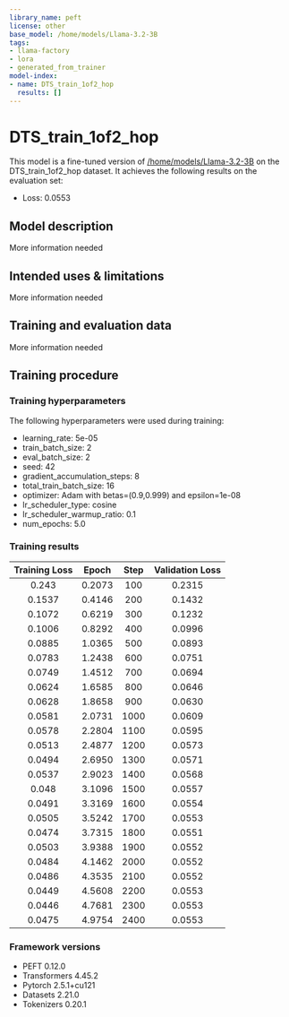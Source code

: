 ```yaml
---
library_name: peft
license: other
base_model: /home/models/Llama-3.2-3B
tags:
- llama-factory
- lora
- generated_from_trainer
model-index:
- name: DTS_train_1of2_hop
  results: []
---
```


<!-- This model card has been generated automatically according to the information the Trainer had access to. You
should probably proofread and complete it, then remove this comment. -->

# DTS_train_1of2_hop

This model is a fine-tuned version of [/home/models/Llama-3.2-3B](https://huggingface.co//home/models/Llama-3.2-3B) on the DTS_train_1of2_hop dataset.
It achieves the following results on the evaluation set:
- Loss: 0.0553

## Model description

More information needed

## Intended uses & limitations

More information needed

## Training and evaluation data

More information needed

## Training procedure

### Training hyperparameters

The following hyperparameters were used during training:
- learning_rate: 5e-05
- train_batch_size: 2
- eval_batch_size: 2
- seed: 42
- gradient_accumulation_steps: 8
- total_train_batch_size: 16
- optimizer: Adam with betas=(0.9,0.999) and epsilon=1e-08
- lr_scheduler_type: cosine
- lr_scheduler_warmup_ratio: 0.1
- num_epochs: 5.0

### Training results

| Training Loss | Epoch  | Step | Validation Loss |
|:-------------:|:------:|:----:|:---------------:|
| 0.243         | 0.2073 | 100  | 0.2315          |
| 0.1537        | 0.4146 | 200  | 0.1432          |
| 0.1072        | 0.6219 | 300  | 0.1232          |
| 0.1006        | 0.8292 | 400  | 0.0996          |
| 0.0885        | 1.0365 | 500  | 0.0893          |
| 0.0783        | 1.2438 | 600  | 0.0751          |
| 0.0749        | 1.4512 | 700  | 0.0694          |
| 0.0624        | 1.6585 | 800  | 0.0646          |
| 0.0628        | 1.8658 | 900  | 0.0630          |
| 0.0581        | 2.0731 | 1000 | 0.0609          |
| 0.0578        | 2.2804 | 1100 | 0.0595          |
| 0.0513        | 2.4877 | 1200 | 0.0573          |
| 0.0494        | 2.6950 | 1300 | 0.0571          |
| 0.0537        | 2.9023 | 1400 | 0.0568          |
| 0.048         | 3.1096 | 1500 | 0.0557          |
| 0.0491        | 3.3169 | 1600 | 0.0554          |
| 0.0505        | 3.5242 | 1700 | 0.0553          |
| 0.0474        | 3.7315 | 1800 | 0.0551          |
| 0.0503        | 3.9388 | 1900 | 0.0552          |
| 0.0484        | 4.1462 | 2000 | 0.0552          |
| 0.0486        | 4.3535 | 2100 | 0.0552          |
| 0.0449        | 4.5608 | 2200 | 0.0553          |
| 0.0446        | 4.7681 | 2300 | 0.0553          |
| 0.0475        | 4.9754 | 2400 | 0.0553          |


### Framework versions

- PEFT 0.12.0
- Transformers 4.45.2
- Pytorch 2.5.1+cu121
- Datasets 2.21.0
- Tokenizers 0.20.1